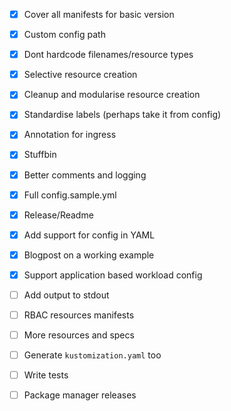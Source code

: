 - [X] Cover all manifests for basic version

- [X] Custom config path

- [X] Dont hardcode filenames/resource types

- [X] Selective resource creation

- [X] Cleanup and modularise resource creation

- [X] Standardise labels (perhaps take it from config)

- [X] Annotation for ingress

- [X] Stuffbin

- [X] Better comments and logging

- [X] Full config.sample.yml

- [X] Release/Readme

- [X] Add support for config in YAML

- [x] Blogpost on a working example

- [x] Support application based workload config

- [ ] Add output to stdout

- [ ] RBAC resources manifests

- [ ] More resources and specs

- [ ] Generate `kustomization.yaml` too

- [ ] Write tests

- [ ] Package manager releases
